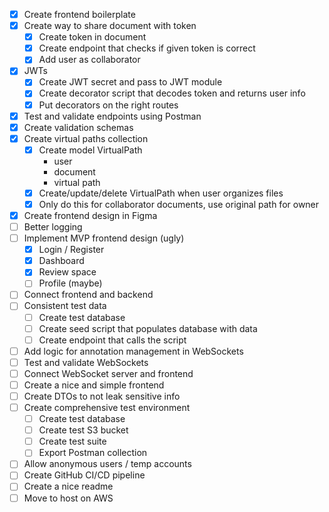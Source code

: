 - [X] Create frontend boilerplate
- [X] Create way to share document with token
    - [X] Create token in document
    - [X] Create endpoint that checks if given token is correct
    - [X] Add user as collaborator
- [X] JWTs
    - [X] Create JWT secret and pass to JWT module
    - [X] Create decorator script that decodes token and returns user info
    - [X] Put decorators on the right routes
- [X] Test and validate endpoints using Postman
- [X] Create validation schemas
- [X] Create virtual paths collection
    - [X] Create model VirtualPath
        - user
        - document
        - virtual path
    - [X] Create/update/delete VirtualPath when user organizes files
    - [X] Only do this for collaborator documents, use original path for owner
- [X] Create frontend design in Figma
- [ ] Better logging
- [ ] Implement MVP frontend design (ugly)
    - [X] Login / Register
    - [X] Dashboard
    - [X] Review space
    - [ ] Profile (maybe)
- [ ] Connect frontend and backend
- [ ] Consistent test data
    - [ ] Create test database
    - [ ] Create seed script that populates database with data
    - [ ] Create endpoint that calls the script
- [ ] Add logic for annotation management in WebSockets
- [ ] Test and validate WebSockets
- [ ] Connect WebSocket server and frontend
- [ ] Create a nice and simple frontend
- [ ] Create DTOs to not leak sensitive info
- [ ] Create comprehensive test environment
    - [ ] Create test database
    - [ ] Create test S3 bucket
    - [ ] Create test suite
    - [ ] Export Postman collection
- [ ] Allow anonymous users / temp accounts
- [ ] Create GitHub CI/CD pipeline
- [ ] Create a nice readme
- [ ] Move to host on AWS
